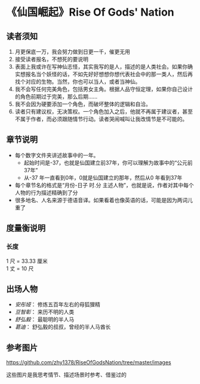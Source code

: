 # 《仙国崛起》Rise Of Gods' Nation

## 读者须知

1. 月更保底一万，我会努力做到日更一千，催更无用
2. 接受读者报名，不想死的要说明
3. 表面上我或许在写神仙志怪，其实我写的是人，描述的是人类社会。如果你确实想报名当个妖怪的话，不如先好好想想你想代表社会中的那一类人，然后再找个对应的生物。当然，你也可以当人，或者当神仙。
4. 我不会写任何完美角色，包括男女主角。根据人品守恒定理，如果你自己设计的角色前期过于完美，那么后期……
5. 我不会因为硬要添加一个角色，而破坏整体的逻辑和自洽。
6. 读者只有建议权，无决策权。一个角色加入之后，他就不再属于建议者，甚至不属于作者，而必须跟随情节行动。读者哭闹喊叫让我改情节是不可能的。

## 章节说明

+ 每个数字文件夹讲述故事中的一年。  
  - 起始时间是-37，也就是仙国建立前37年，你可以理解为故事中的“公元前37年”  
  - 从-37 年一直看到0年，0就是仙国建立的那年，然后从0 年看到37年  
+ 每个章节名的格式是“月份-日子 时.分 主述人物”，也就是说，作者对其中每个人物的行为描述精确到了分
+ 很多地名、人名来源于德语音译。如果看着也像英语的话，可能是因为两词儿重了



## 度量衡说明

### 长度

1 尺 = 33.33 厘米  
1 丈 = 10 尺


## 出场人物

+ *安彤娅*： 修炼五百年左右的母狐狸精
+ *豆智彰*： 来历不明的人类
+ *舒弘毅*： 最聪明的半人马
+ *葛迪*： 舒弘毅的叔叔，曾经的半人马酋长

## 参考图片

https://github.com/zhy1378/RiseOfGodsNation/tree/master/images

这些图片是我思考情节、描述场景时参考、借鉴过的
